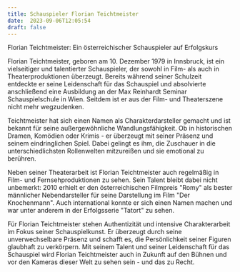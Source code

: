 ```yaml
---
title: Schauspieler Florian Teichtmeister
date:  2023-09-06T12:05:54
draft: false
---
```


Florian Teichtmeister: Ein österreichischer Schauspieler auf Erfolgskurs

Florian Teichtmeister, geboren am 10. Dezember 1979 in Innsbruck, ist ein vielseitiger und talentierter Schauspieler, der sowohl in Film- als auch in Theaterproduktionen überzeugt. Bereits während seiner Schulzeit entdeckte er seine Leidenschaft für das Schauspiel und absolvierte anschließend eine Ausbildung an der Max Reinhardt Seminar Schauspielschule in Wien. Seitdem ist er aus der Film- und Theaterszene nicht mehr wegzudenken.

Teichtmeister hat sich einen Namen als Charakterdarsteller gemacht und ist bekannt für seine außergewöhnliche Wandlungsfähigkeit. Ob in historischen Dramen, Komödien oder Krimis - er überzeugt mit seiner Präsenz und seinem eindringlichen Spiel. Dabei gelingt es ihm, die Zuschauer in die unterschiedlichsten Rollenwelten mitzureißen und sie emotional zu berühren.

Neben seiner Theaterarbeit ist Florian Teichtmeister auch regelmäßig in Film- und Fernsehproduktionen zu sehen. Sein Talent bleibt dabei nicht unbemerkt: 2010 erhielt er den österreichischen Filmpreis "Romy" als bester männlicher Nebendarsteller für seine Darstellung im Film "Der Knochenmann". Auch international konnte er sich einen Namen machen und war unter anderem in der Erfolgsserie "Tatort" zu sehen.

Für Florian Teichtmeister stehen Authentizität und intensive Charakterarbeit im Fokus seiner Schauspielkunst. Er überzeugt durch seine unverwechselbare Präsenz und schafft es, die Persönlichkeit seiner Figuren glaubhaft zu verkörpern. Mit seinem Talent und seiner Leidenschaft für das Schauspiel wird Florian Teichtmeister auch in Zukunft auf den Bühnen und vor den Kameras dieser Welt zu sehen sein - und das zu Recht.
